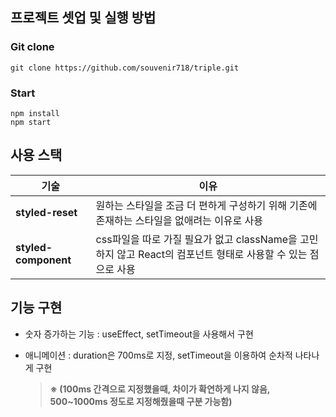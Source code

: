 ## 프로젝트 셋업 및 실행 방법

### Git clone

```
git clone https://github.com/souvenir718/triple.git
```

### Start

```
npm install
npm start
```

## 사용 스택

| 기술                 | 이유                                                                                                         |
| -------------------- | ------------------------------------------------------------------------------------------------------------ |
| **styled-reset**     | 원하는 스타일을 조금 더 편하게 구성하기 위해 기존에 존재하는 스타일을 없애려는 이유로 사용                   |
| **styled-component** | css파일을 따로 가질 필요가 없고 className을 고민하지 않고 React의 컴포넌트 형태로 사용할 수 있는 점으로 사용 |

## 기능 구현

- 숫자 증가하는 기능 : useEffect, setTimeout을 사용해서 구현

- 애니메이션 : duration은 700ms로 지정, setTimeout을 이용하여 순차적 나타나게 구현

  >  **※ (100ms 간격으로 지정했을때, 차이가 확연하게 나지 않음, 500~1000ms 정도로 지정해줬을때 구분 가능함)**

